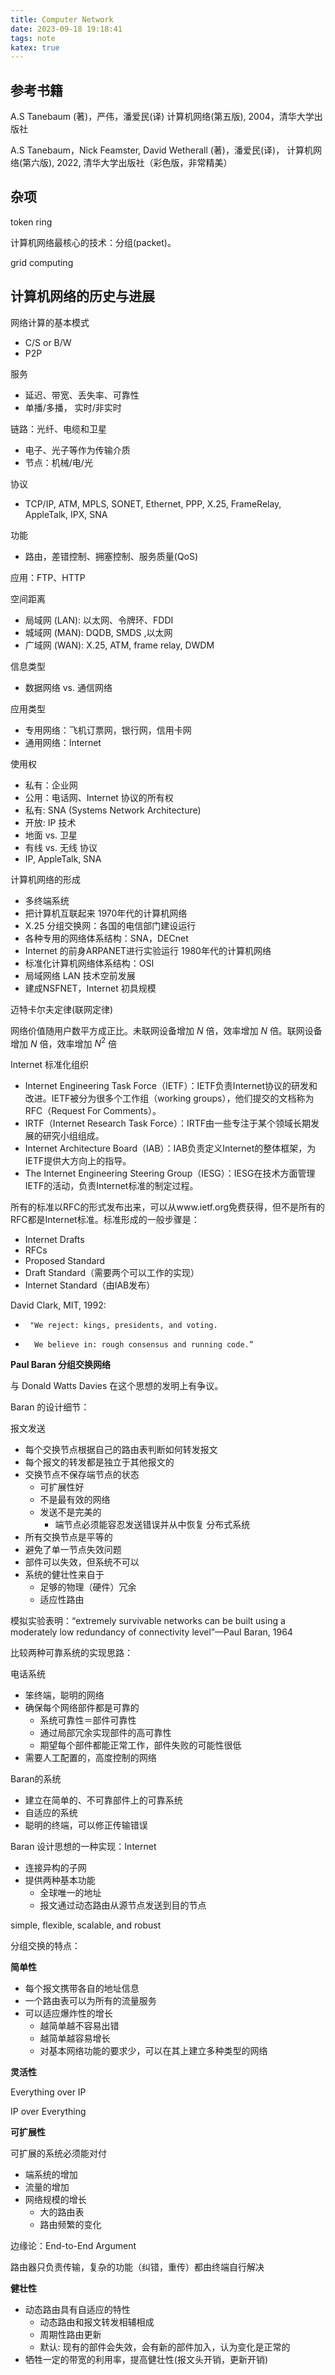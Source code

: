 ```yaml
---
title: Computer Network
date: 2023-09-18 19:18:41
tags: note
katex: true
---
```


## 参考书籍

A.S Tanebaum (著)，严伟，潘爱民(译) 计算机网络(第五版), 2004，清华大学出版社 

A.S Tanebaum，Nick Feamster, David Wetherall (著)，潘爱民(译)， 计算机网络(第六版), 2022, 清华大学出版社（彩色版，非常精美）


## 杂项

token ring 

计算机网络最核心的技术：分组(packet)。

grid computing

## 计算机网络的历史与进展

网络计算的基本模式
* C/S or B/W
* P2P

服务
* 延迟、带宽、丢失率、可靠性
* 单播/多播， 实时/非实时

链路：光纤、电缆和卫星
* 电子、光子等作为传输介质
* 节点：机械/电/光

协议
* TCP/IP, ATM, MPLS, SONET, Ethernet, PPP, X.25, FrameRelay, AppleTalk, IPX, SNA

功能
* 路由，差错控制、拥塞控制、服务质量(QoS)

应用：FTP、HTTP 


空间距离
* 局域网 (LAN): 以太网、令牌环、FDDI
* 城域网 (MAN): DQDB, SMDS ,以太网
* 广域网 (WAN): X.25, ATM, frame relay, DWDM

信息类型
* 数据网络 vs. 通信网络

应用类型
* 专用网络：飞机订票网，银行网，信用卡网
* 通用网络：Internet

使用权
* 私有：企业网
* 公用：电话网、Internet
协议的所有权
* 私有: SNA (Systems Network Architecture)
* 开放: IP
技术
* 地面 vs. 卫星
* 有线 vs. 无线
协议
* IP, AppleTalk, SNA

计算机网络的形成
* 多终端系统
* 把计算机互联起来
1970年代的计算机网络
* X.25 分组交换网：各国的电信部门建设运行
* 各种专用的网络体系结构：SNA，DECnet
* Internet 的前身ARPANET进行实验运行
1980年代的计算机网络
* 标准化计算机网络体系结构：OSI
* 局域网络 LAN 技术空前发展
* 建成NSFNET，Internet 初具规模

迈特卡尔夫定律(联网定律)

网络价值随用户数平方成正比。未联网设备增加 $N$ 倍，效率增加 $N$ 倍。联网设备增加 $N$ 倍，效率增加 $N^2$ 倍

Internet 标准化组织

* Internet Engineering Task Force（IETF）：IETF负责Internet协议的研发和改进。IETF被分为很多个工作组（working groups），他们提交的文档称为RFC（Request For Comments）。
* IRTF（Internet Research Task Force）：IRTF由一些专注于某个领域长期发展的研究小组组成。
* Internet Architecture Board（IAB）：IAB负责定义Internet的整体框架，为IETF提供大方向上的指导。
* The Internet Engineering Steering Group（IESG）：IESG在技术方面管理IETF的活动，负责Internet标准的制定过程。

所有的标准以RFC的形式发布出来，可以从www.ietf.org免费获得，但不是所有的RFC都是Internet标准。标准形成的一般步骤是：
* Internet Drafts
* RFCs
* Proposed Standard
* Draft Standard（需要两个可以工作的实现）
* Internet Standard（由IAB发布）

David Clark, MIT, 1992: 
*      "We reject: kings, presidents, and voting. 
*       We believe in: rough consensus and running code.”

**Paul Baran 分组交换网络**

与 Donald Watts Davies 在这个思想的发明上有争议。

Baran 的设计细节：

报文发送
* 每个交换节点根据自己的路由表判断如何转发报文
* 每个报文的转发都是独立于其他报文的
* 交换节点不保存端节点的状态
  * 可扩展性好
  * 不是最有效的网络
  * 发送不是完美的
    * 端节点必须能容忍发送错误并从中恢复 
分布式系统
* 所有交换节点是平等的
* 避免了单一节点失效问题
* 部件可以失效，但系统不可以
* 系统的健壮性来自于
  * 足够的物理（硬件）冗余
  * 适应性路由

模拟实验表明：“extremely survivable networks can be built using a moderately low redundancy of connectivity level”—Paul Baran, 1964


比较两种可靠系统的实现思路：

电话系统 
* 笨终端，聪明的网络 
* 确保每个网络部件都是可靠的 
  * 系统可靠性＝部件可靠性 
  * 通过局部冗余实现部件的高可靠性 
  * 期望每个部件都能正常工作，部件失败的可能性很低 
* 需要人工配置的，高度控制的网络 

Baran的系统 
* 建立在简单的、不可靠部件上的可靠系统 
* 自适应的系统 
* 聪明的终端，可以修正传输错误 

Baran 设计思想的一种实现：Internet

* 连接异构的子网
* 提供两种基本功能
  * 全球唯一的地址
  * 报文通过动态路由从源节点发送到目的节点

simple, flexible, scalable, and robust

分组交换的特点：

**简单性**

* 每个报文携带各自的地址信息
* 一个路由表可以为所有的流量服务
* 可以适应爆炸性的增长
  * 越简单越不容易出错 
  * 越简单越容易增长 
  * 对基本网络功能的要求少，可以在其上建立多种类型的网络 

**灵活性**

Everything over IP

IP over Everything

**可扩展性**

可扩展的系统必须能对付
* 端系统的增加
* 流量的增加
* 网络规模的增长
  * 大的路由表
  * 路由频繁的变化

边缘论：End-to-End Argument

路由器只负责传输，复杂的功能（纠错，重传）都由终端自行解决

**健壮性**
* 动态路由具有自适应的特性
  * 动态路由和报文转发相辅相成
  * 周期性路由更新
  * 默认: 现有的部件会失效，会有新的部件加入，认为变化是正常的
* 牺牲一定的带宽的利用率，提高健壮性(报文头开销，更新开销) 
